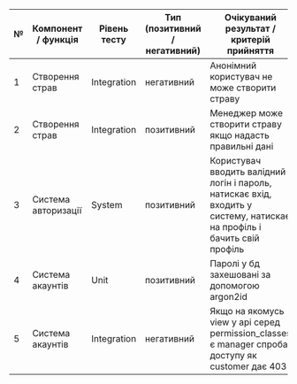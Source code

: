 | № | Компонент / функція | Рівень тесту | Тип (позитивний / негативний) | Очікуваний результат / критерій прийняття |
|---|----------------------|---------------|----------------------------------|--------------------------------------------|
| 1 |   Створення страв      |   Integration      |     негативний           |  Анонімний користувач не може створити страву    |
| 2 |   Створення страв  |  Integration  |    позитивний   | Менеджер може створити страву якщо надасть правильні дані |
| 3 |  Система авторизації  | System  |  позитивний  | Користувач вводить валідний логін і пароль, натискає вхід, входить у систему, натискає на профіль і бачить свій профіль  |
| 4 | Система акаунтів |  Unit |  позитивний | Паролі у бд захешовані за допомогою argon2id  |
| 5 | Система акаунтів | Integration | негативний | Якщо на якомусь view у api серед permission_classes є manager спроба доступу як customer дає 403 |
